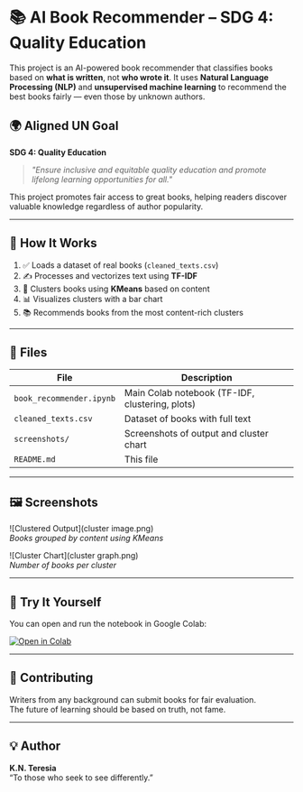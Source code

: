 # 📚 AI Book Recommender – SDG 4: Quality Education

This project is an AI-powered book recommender that classifies books based on **what is written**, not **who wrote it**. It uses **Natural Language Processing (NLP)** and **unsupervised machine learning** to recommend the best books fairly — even those by unknown authors.

## 🌍 Aligned UN Goal

**SDG 4: Quality Education**  
> _"Ensure inclusive and equitable quality education and promote lifelong learning opportunities for all."_

This project promotes fair access to great books, helping readers discover valuable knowledge regardless of author popularity.

---

## 🔧 How It Works

1. ✅ Loads a dataset of real books (`cleaned_texts.csv`)
2. ✍️ Processes and vectorizes text using **TF-IDF**
3. 🤖 Clusters books using **KMeans** based on content
4. 📊 Visualizes clusters with a bar chart
5. 📚 Recommends books from the most content-rich clusters

---

## 📁 Files

| File | Description |
|------|-------------|
| `book_recommender.ipynb` | Main Colab notebook (TF-IDF, clustering, plots) |
| `cleaned_texts.csv` | Dataset of books with full text |
| `screenshots/` | Screenshots of output and cluster chart |
| `README.md` | This file |

---

## 🖼️ Screenshots

![Clustered Output](cluster image.png)  
_Books grouped by content using KMeans_

![Cluster Chart](cluster graph.png)  
_Number of books per cluster_

---

## 🚀 Try It Yourself

You can open and run the notebook in Google Colab:

[![Open in Colab](https://colab.research.google.com/assets/colab-badge.svg)](...)


---

## 🤝 Contributing

Writers from any background can submit books for fair evaluation.  
The future of learning should be based on truth, not fame.

---

## 💡 Author

**K.N. Teresia**  
“To those who seek to see differently.”

